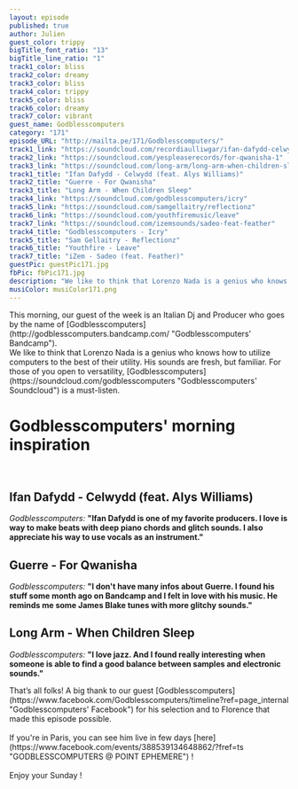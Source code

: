 ```yaml
---
layout: episode
published: true
author: Julien
guest_color: trippy
bigTitle_font_ratio: "13"
bigTitle_line_ratio: "1"
track1_color: bliss
track2_color: dreamy
track3_color: bliss
track4_color: trippy
track5_color: bliss
track6_color: dreamy
track7_color: vibrant
guest_name: Godblesscomputers
category: "171"
episode_URL: "http://mailta.pe/171/Godblesscomputers/"
track1_link: "https://soundcloud.com/recordiaulliwgar/ifan-dafydd-celwydd"
track2_link: "https://soundcloud.com/yespleaserecords/for-qwanisha-1"
track3_link: "https://soundcloud.com/long-arm/long-arm-when-children-sleep"
track1_title: "Ifan Dafydd - Celwydd (feat. Alys Williams)"
track2_title: "Guerre - For Qwanisha"
track3_title: "Long Arm - When Children Sleep"
track4_link: "https://soundcloud.com/godblesscomputers/icry"
track5_link: "https://soundcloud.com/samgellaitry/reflectionz"
track6_link: "https://soundcloud.com/youthfiremusic/leave"
track7_link: "https://soundcloud.com/izemsounds/sadeo-feat-feather"
track4_title: "Godblesscomputers - Icry"
track5_title: "Sam Gellaitry - Reflectionz"
track6_title: "Youthfire - Leave"
track7_title: "iZem - Sadeo (feat. Feather)"
guestPic: guestPic171.jpg
fbPic: fbPic171.jpg
description: "We like to think that Lorenzo Nada is a genius who knows how to utilize computers to the best of their utility. His sounds are fresh, but familiar. For those of you open to versatility, Godblesscomputers is a must-listen."
musiColor: musiColor171.png
---
```



<p id="introduction">
This morning, our guest of the week is an Italian Dj and Producer who goes by the name of [Godblesscomputers](http://godblesscomputers.bandcamp.com/ "Godblesscomputers' Bandcamp"). 
<br>
We like to think that Lorenzo Nada is a genius who knows how to utilize computers to the best of their utility.  His sounds are fresh, but familiar. For those of you open to versatility, [Godblesscomputers](https://soundcloud.com/godblesscomputers "Godblesscomputers' Soundcloud") is a must-listen. 
</p>

# Godblesscomputers' morning inspiration
<br>

## Ifan Dafydd - Celwydd (feat. Alys Williams)
_Godblesscomputers:_ **"**Ifan Dafydd is one of my favorite producers. I love is way to make beats with deep piano chords and glitch sounds. I also appreciate his way to use vocals as an instrument.**"**
 
## Guerre - For Qwanisha
_Godblesscomputers:_ **"**I don't have many infos about Guerre. I found his stuff some month ago on Bandcamp and I felt in love with his music. He reminds me some James Blake tunes with more glitchy sounds.**"**
 
## Long Arm - When Children Sleep
_Godblesscomputers:_ **"**I love jazz. And I found really interesting when someone is able to find a good balance between samples and electronic sounds.**"** 

<p id="outroduction">
That’s all folks! A big thank to our guest [Godblesscomputers](https://www.facebook.com/Godblesscomputers/timeline?ref=page_internal "Godblesscomputers' Facebook") for his selection and to Florence that made this episode possible. 
<br><br>
If you're in Paris, you can see him live in few days [here](https://www.facebook.com/events/388539134648862/?fref=ts "GODBLESSCOMPUTERS @ POINT EPHEMERE") ! 
<br><br>
Enjoy your Sunday !
</p>
